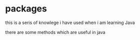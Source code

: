 # packages
this is a seris of knowlege i have used when i am learning Java

there are some methods which are useful in java

